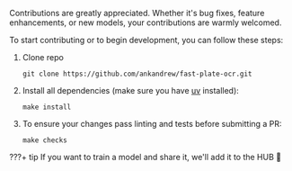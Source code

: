 Contributions are greatly appreciated. Whether it's bug fixes, feature enhancements, or new models,
your contributions are warmly welcomed.

To start contributing or to begin development, you can follow these steps:

1. Clone repo
    ```shell
    git clone https://github.com/ankandrew/fast-plate-ocr.git
    ```
2. Install all dependencies (make sure you have [uv](https://docs.astral.sh/uv/getting-started/installation/) installed):
    ```shell
    make install
    ```
3. To ensure your changes pass linting and tests before submitting a PR:
    ```shell
    make checks
    ```

???+ tip
    If you want to train a model and share it, we'll add it to the HUB 🚀
